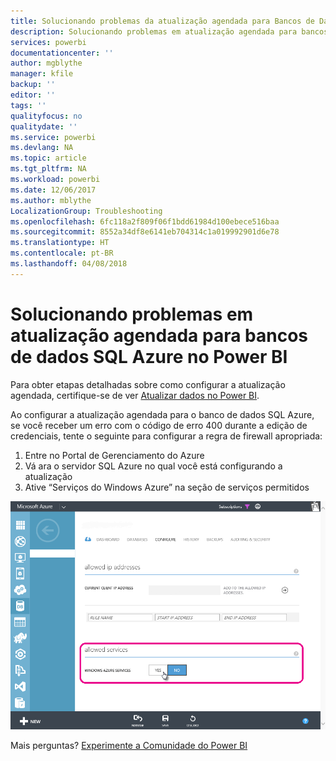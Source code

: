 ```yaml
---
title: Solucionando problemas da atualização agendada para Bancos de Dados SQL do Azure
description: Solucionando problemas em atualização agendada para bancos de dados SQL Azure no Power BI
services: powerbi
documentationcenter: ''
author: mgblythe
manager: kfile
backup: ''
editor: ''
tags: ''
qualityfocus: no
qualitydate: ''
ms.service: powerbi
ms.devlang: NA
ms.topic: article
ms.tgt_pltfrm: NA
ms.workload: powerbi
ms.date: 12/06/2017
ms.author: mblythe
LocalizationGroup: Troubleshooting
ms.openlocfilehash: 6fc118a2f809f06f1bdd61984d100ebece516baa
ms.sourcegitcommit: 8552a34df8e6141eb704314c1a019992901d6e78
ms.translationtype: HT
ms.contentlocale: pt-BR
ms.lasthandoff: 04/08/2018
---
```

# <a name="troubleshooting-scheduled-refresh-for-azure-sql-databases-in-power-bi"></a>Solucionando problemas em atualização agendada para bancos de dados SQL Azure no Power BI
Para obter etapas detalhadas sobre como configurar a atualização agendada, certifique-se de ver [Atualizar dados no Power BI](refresh-data.md).

Ao configurar a atualização agendada para o banco de dados SQL Azure, se você receber um erro com o código de erro 400 durante a edição de credenciais, tente o seguinte para configurar a regra de firewall apropriada:

1. Entre no Portal de Gerenciamento do Azure
2. Vá ara o servidor SQL Azure no qual você está configurando a atualização
3. Ative “Serviços do Windows Azure” na seção de serviços permitidos

![](media/service-admin-troubleshooting-scheduled-refresh-azure-sql-databases/azurerefresh.png)  

Mais perguntas? [Experimente a Comunidade do Power BI](http://community.powerbi.com/)

